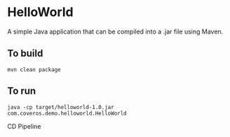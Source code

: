 HelloWorld
==========

A simple Java application that can be compiled into a .jar file using Maven. 

To build
--------
    mvn clean package

To run
------
    java -cp target/helloworld-1.0.jar com.coveros.demo.helloworld.HelloWorld

CD Pipeline


